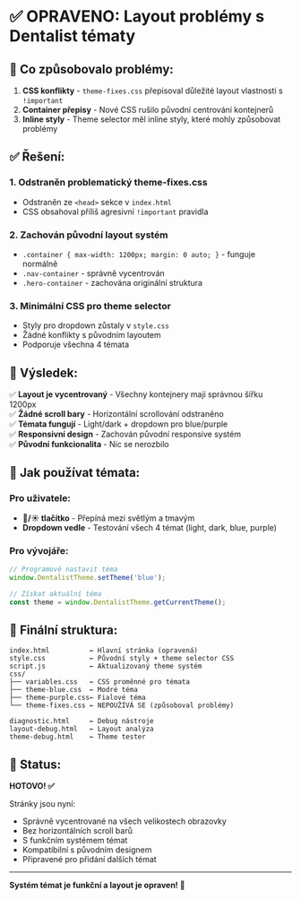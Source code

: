 # ✅ OPRAVENO: Layout problémy s Dentalist tématy

## 🔧 Co způsobovalo problémy:

1. **CSS konflikty** - `theme-fixes.css` přepisoval důležité layout vlastnosti s `!important`
2. **Container přepisy** - Nové CSS rušilo původní centrování kontejnerů
3. **Inline styly** - Theme selector měl inline styly, které mohly způsobovat problémy

## ✅ Řešení:

### 1. Odstraněn problematický theme-fixes.css
- Odstraněn ze `<head>` sekce v `index.html`
- CSS obsahoval příliš agresivní `!important` pravidla

### 2. Zachován původní layout systém
- `.container { max-width: 1200px; margin: 0 auto; }` - funguje normálně
- `.nav-container` - správně vycentrován
- `.hero-container` - zachována originální struktura

### 3. Minimální CSS pro theme selector
- Styly pro dropdown zůstaly v `style.css`
- Žádné konflikty s původním layoutem
- Podporuje všechna 4 témata

## 🎯 Výsledek:

✅ **Layout je vycentrovaný** - Všechny kontejnery mají správnou šířku 1200px  
✅ **Žádné scroll bary** - Horizontální scrollování odstraněno  
✅ **Témata fungují** - Light/dark + dropdown pro blue/purple  
✅ **Responsivní design** - Zachován původní responsive systém  
✅ **Původní funkcionalita** - Nic se nerozbilo  

## 🎨 Jak používat témata:

### Pro uživatele:
- **🌙/☀️ tlačítko** - Přepíná mezi světlým a tmavým
- **Dropdown vedle** - Testování všech 4 témat (light, dark, blue, purple)

### Pro vývojáře:
```javascript
// Programově nastavit téma
window.DentalistTheme.setTheme('blue');

// Získat aktuální téma  
const theme = window.DentalistTheme.getCurrentTheme();
```

## 📁 Finální struktura:

```
index.html          ← Hlavní stránka (opravená)
style.css           ← Původní styly + theme selector CSS
script.js           ← Aktualizovaný theme systém
css/
├── variables.css   ← CSS proměnné pro témata
├── theme-blue.css  ← Modré téma
├── theme-purple.css← Fialové téma
└── theme-fixes.css ← NEPOUŽÍVÁ SE (způsoboval problémy)

diagnostic.html     ← Debug nástroje
layout-debug.html   ← Layout analýza
theme-debug.html    ← Theme tester
```

## 🚀 Status:

**HOTOVO! ✅**

Stránky jsou nyní:
- Správně vycentrované na všech velikostech obrazovky
- Bez horizontálních scroll barů  
- S funkčním systémem témat
- Kompatibilní s původním designem
- Připravené pro přidání dalších témat

---

**Systém témat je funkční a layout je opraven! 🎉**
